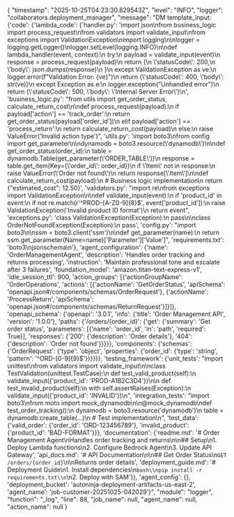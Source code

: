 {
"timestamp": "2025-10-25T04:23:30.829543Z",
"level": "INFO",
"logger": "collaborators.deployment_manager",
"message": "DM template_input: {'code': {'lambda_code': {'handler.py': 'import json\\nfrom business_logic import process_request\\nfrom validators import validate_input\\nfrom exceptions import ValidationException\\nimport logging\\n\\nlogger = logging.getLogger()\\nlogger.setLevel(logging.INFO)\\n\\ndef lambda_handler(event, context):\\n try:\\n payload = validate_input(event)\\n response = process_request(payload)\\n return {\\n \\'statusCode\\': 200,\\n \\'body\\': json.dumps(response)\\n }\\n except ValidationException as ve:\\n logger.error(f\"Validation Error: {ve}\")\\n return {\\'statusCode\\': 400, \\'body\\': str(ve)}\\n except Exception as e:\\n logger.exception(\"Unhandled error\")\\n return {\\'statusCode\\': 500, \\'body\\': \\'Internal Server Error\\'}\\n', 'business_logic.py': \"from utils import get_order_status, calculate_return_cost\\n\\ndef process_request(payload):\\n if payload['action'] == 'track_order':\\n return get_order_status(payload['order_id'])\\n elif payload['action'] == 'process_return':\\n return calculate_return_cost(payload)\\n else:\\n raise ValueError('Invalid action type')\", 'utils.py': 'import boto3\\nfrom config import get_parameter\\n\\ndynamodb = boto3.resource(\\'dynamodb\\')\\n\\ndef get_order_status(order_id):\\n table = dynamodb.Table(get_parameter(\\'ORDER_TABLE\\'))\\n response = table.get_item(Key={\\'order_id\\': order_id})\\n if \\'Item\\' not in response:\\n raise ValueError(\\'Order not found\\')\\n return response[\\'Item\\']\\n\\ndef calculate_return_cost(payload):\\n # Business logic implementation\\n return {\"estimated_cost\": 12.50}', 'validators.py': \"import re\\nfrom exceptions import ValidationException\\n\\ndef validate_input(event):\\n if 'product_id' in event:\\n if not re.match(r'^PROD-[A-Z0-9]{8}$', event['product_id']):\\n            raise ValidationException('Invalid product ID format')\\n    return event\", 'exceptions.py': 'class ValidationException(Exception):\\n    pass\\n\\nclass OrderNotFoundException(Exception):\\n    pass', 'config.py': \"import boto3\\n\\nssm = boto3.client('ssm')\\n\\ndef get_parameter(name):\\n    return ssm.get_parameter(Name=name)['Parameter']['Value']\", 'requirements.txt': 'boto3\\njsonschema\\n'}, 'agent_configuration': {'name': 'OrderManagementAgent', 'description': 'Handles order tracking and returns processing', 'instruction': 'Maintain professional tone and escalate after 3 failures', 'foundation_model': 'amazon.titan-text-express-v1', 'idle_session_ttl': 900, 'action_groups': [{'actionGroupName': 'OrderOperations', 'actions': [{'actionName': 'GetOrderStatus', 'apiSchema': 'openapi.json#/components/schemas/OrderRequest'}, {'actionName': 'ProcessReturn', 'apiSchema': 'openapi.json#/components/schemas/ReturnRequest'}]}]}, 'openapi_schema': {'openapi': '3.0.1', 'info': {'title': 'Order Management API', 'version': '1.0.0'}, 'paths': {'/orders/{order_id}': {'get': {'summary': 'Get order status', 'parameters': [{'name': 'order_id', 'in': 'path', 'required': True}], 'responses': {'200': {'description': 'Order details'}, '404': {'description': 'Order not found'}}}}}, 'components': {'schemas': {'OrderRequest': {'type': 'object', 'properties': {'order_id': {'type': 'string', 'pattern': '^ORD-[0-9]{9}$'}}}}}}, 'testing_framework': {'unit_tests': \"import unittest\\nfrom validators import validate_input\\n\\nclass TestValidation(unittest.TestCase):\\n def test_valid_product(self):\\n validate_input({'product_id': 'PROD-A1B2C3D4'})\\n\\n def test_invalid_product(self):\\n with self.assertRaises(Exception):\\n validate_input({'product_id': 'INVALID'})\\n\", 'integration_tests': \"import boto3\\nfrom moto import mock_dynamodb\\n\\n@mock_dynamodb\\ndef test_order_tracking():\\n dynamodb = boto3.resource('dynamodb')\\n table = dynamodb.create_table(...)\\n # Test implementation\\n\", 'test_data': {'valid_order': {'order_id': 'ORD-123456789'}, 'invalid_product': {'product_id': 'BAD-FORMAT'}}}, 'documentation': {'readme.md': '# Order Management Agent\\nHandles order tracking and returns\\n\\n## Setup\\n1. Deploy Lambda functions\\n2. Configure Bedrock Agent\\n3. Update API Gateway', 'api_docs.md': '# API Documentation\\n\\n## Get Order Status\\n`GET /orders/{order_id}`\\n\\nReturns order details', 'deployment_guide.md': '# Deployment Guide\\n1. Install dependencies\\n`bash\\npip install -r requirements.txt\\n`\\n2. Deploy with SAM'}}, 'agent_config': {}, 'deployment_bucket': 'autoninja-deployment-artifacts-us-east-2', 'agent_name': 'job-customer-20251025-042029'}",
"module": "logger",
"function": "\_log",
"line": 88,
"job_name": null,
"agent_name": null,
"action_name": null
}
